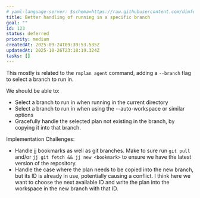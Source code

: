 ```yaml
---
# yaml-language-server: $schema=https://raw.githubusercontent.com/dimfeld/llmutils/main/schema/rmplan-plan-schema.json
title: Better handling of running in a specific branch
goal: ""
id: 123
status: deferred
priority: medium
createdAt: 2025-09-24T09:39:53.535Z
updatedAt: 2025-10-26T23:18:19.324Z
tasks: []
---
```


This mostly is related to the `rmplan agent` command, adding a `--branch` flag to select a branch to run in.

We should be able to:
- Select a branch to run in when running in the current directory
- Select a branch to run in when using the --auto-workspace or similar options
- Gracefully handle the selected plan not existing in the branch, by copying it into that branch.

Implementation Challenges:
- Handle jj bookmarks as well as git branches. Make to sure run `git pull` and/or `jj git fetch && jj new <bookmark>` to ensure we have the
latest version of the repository.
- Handle the case where the plan needs to be copied into the new branch, but its ID is already in use, potentially
causing a conflict. I think here we want to choose the next available ID and write the plan into the workspace in the new branch with that ID.
